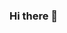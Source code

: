 ### Hi there 👋

<!--
**jbass170/jbass170** is a ✨ _special_ ✨ repository because its `README.md` (this file) appears on your GitHub profile.

Here are some ideas to get you started:

- 🔭 I’m currently working on launching a new website for Safari Vehicle conversions 🐘
- 🌱 I’m currently learning JS, DOM, Node.js and about API's
- 👯 I’m looking to collaborate on any cool projects for newbie Web Dev's (That's me 🤓)
- 📫 How to reach me: right here on Github 
- ⚡ Fun fact: I love the outdoors and in my next life I'd like to be a safari Game Ranger
-->
